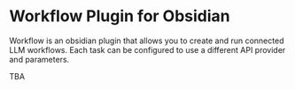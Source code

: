 # Workflow Plugin for Obsidian

Workflow is an obsidian plugin that allows you to create and run connected LLM workflows. Each task can be configured to use a different API provider and parameters.

TBA

